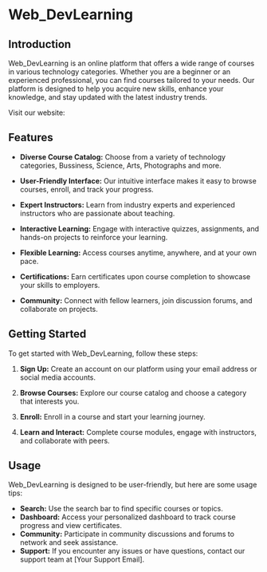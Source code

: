 # Web_DevLearning

## Introduction

Web_DevLearning is an online platform that offers a wide range of courses in various technology categories. Whether you are a beginner or an experienced professional, you can find courses tailored to your needs. Our platform is designed to help you acquire new skills, enhance your knowledge, and stay updated with the latest industry trends.

Visit our website:

## Features

- **Diverse Course Catalog:** Choose from a variety of technology categories, Bussiness, Science, Arts, Photographs and more.

- **User-Friendly Interface:** Our intuitive interface makes it easy to browse courses, enroll, and track your progress.

- **Expert Instructors:** Learn from industry experts and experienced instructors who are passionate about teaching.

- **Interactive Learning:** Engage with interactive quizzes, assignments, and hands-on projects to reinforce your learning.

- **Flexible Learning:** Access courses anytime, anywhere, and at your own pace.

- **Certifications:** Earn certificates upon course completion to showcase your skills to employers.

- **Community:** Connect with fellow learners, join discussion forums, and collaborate on projects.

## Getting Started

To get started with Web_DevLearning, follow these steps:

1. **Sign Up:** Create an account on our platform using your email address or social media accounts.

2. **Browse Courses:** Explore our course catalog and choose a category that interests you.

3. **Enroll:** Enroll in a course and start your learning journey.

4. **Learn and Interact:** Complete course modules, engage with instructors, and collaborate with peers.

## Usage

Web_DevLearning is designed to be user-friendly, but here are some usage tips:

- **Search:** Use the search bar to find specific courses or topics.
- **Dashboard:** Access your personalized dashboard to track course progress and view certificates.
- **Community:** Participate in community discussions and forums to network and seek assistance.
- **Support:** If you encounter any issues or have questions, contact our support team at [Your Support Email].



